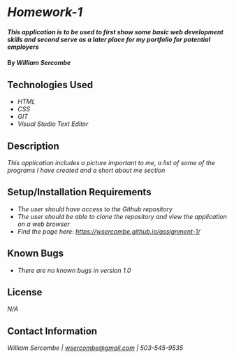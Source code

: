 # _Homework-1_

#### _This application is to be used to first show some basic web development skills and second serve as a later place for my portfolio for potential employers_

#### By _**William Sercombe**_

## Technologies Used

* _HTML_
* _CSS_
* _GIT_
* _Visual Studio Text Editor_

## Description

_This application includes a picture important to me, a list of some of the programs I have created and a short about me section_

## Setup/Installation Requirements

* _The user should have access to the Github repository_
* _The user should be able to clone the repository and view the application on a web browser_
* _Find the page here: https://wsercombe.github.io/assignment-1/_

## Known Bugs

* _There are no known bugs in version 1.0_

## License

_N/A_

## Contact Information

_William Sercombe | wsercombe@gmail.com | 503-545-9535_